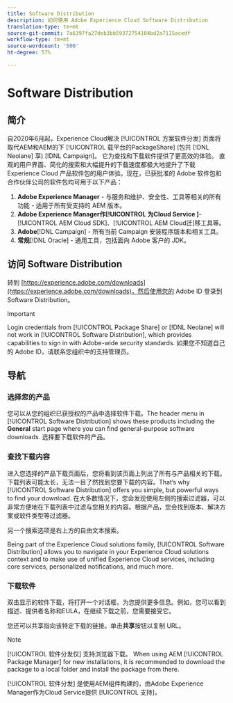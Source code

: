 ```yaml
---
title: Software Distribution
description: 如何使用 Adobe Experience Cloud Software Distribution
translation-type: tm+mt
source-git-commit: 7a6397fa27deb3bb59372754104bd2a7115acedf
workflow-type: tm+mt
source-wordcount: '500'
ht-degree: 57%

---
```



# Software Distribution

## 简介

自2020年6月起，Experience Cloud解决 [!UICONTROL 方案软件分发] 页面将取代AEM和AEM的下 [!UICONTROL 载平台的PackageShare] (包共 [!DNL Neolane] 享) [!DNL Campaign]。 它为查找和下载软件提供了更高效的体验。 直观的用户界面、简化的搜索和大幅提升的下载速度都极大地提升了下载 Experience Cloud 产品软件包的用户体验。现在，已获批准的 Adobe 软件包和合作伙伴公司的软件包均可用于以下产品：

1. **Adobe Experience Manager** - 与服务和维护、安全性、工具等相关的所有功能 - 适用于所有受支持的 AEM 版本。
1. **Adobe Experience Manager作[!UICONTROL 为Cloud Service ]**-[!UICONTROL AEM Cloud SDK]、[!UICONTROL AEM Cloud迁]移工具等。
1. **Adobe**[!DNL Campaign] - 所有当前 Campaign 安装程序版本和相关工具。
1. **常规**[!DNL Oracle] - 通用工具，包括面向 Adobe 客户的 JDK。

## 访问 Software Distribution

转到 [https://experience.adobe.com/downloads](https://experience.adobe.com/downloads)，然后使用您的 Adobe ID 登录到 Software Distribution。

>[!IMPORTANT]
>
>Login credentials from [!UICONTROL Package Share] or [!DNL Neolane] will not work in [!UICONTROL Software Distribution], which provides capabilities to sign in with Adobe-wide security standards. 如果您不知道自己的 Adobe ID，请联系您组织中的支持管理员。

## 导航

### 选择您的产品

您可以从您的组织已获授权的产品中选择软件下载。The header menu in [!UICONTROL Software Distribution] shows these products including the **General** start page where you can find general-purpose software downloads. 选择要下载软件的产品。

### 查找下载内容

进入您选择的产品下载页面后，您将看到该页面上列出了所有与产品相关的下载。下载列表可能太长，无法一目了然找到您要下载的内容。That’s why [!UICONTROL Software Distribution] offers you simple, but powerful ways to find your download. 在大多数情况下，您会发现使用左侧的搜索过滤器，可以非常方便地在下载列表中过滤与您相关的内容。根据产品，您会找到版本、解决方案或软件类型等过滤器。


另一个搜索选项是右上方的自由文本搜索。

Being part of the Experience Cloud solutions family, [!UICONTROL Software Distribution] allows you to navigate in your Experience Cloud solutions context and to make use of unified Experience Cloud services, including core services, personalized notifications, and much more.

### 下载软件

双击显示的软件下载，将打开一个对话框，为您提供更多信息。例如，您可以看到描述、提供者名称和EULA，在继续下载之前，您需要接受它。

您还可以共享指向该特定下载的链接。单击&#x200B;**共享**&#x200B;按钮以复制 URL。

>[!NOTE]
>
>[!UICONTROL 软件分发仅] 支持浏览器下载。 When using AEM [!UICONTROL Package Manager] for new installations, it is recommended to download the package to a local folder and install the package from there.

[!UICONTROL 软件分发] 是使用AEM组件构建的，由Adobe Experience Manager作为Cloud Service提供 [!UICONTROL 支持]。